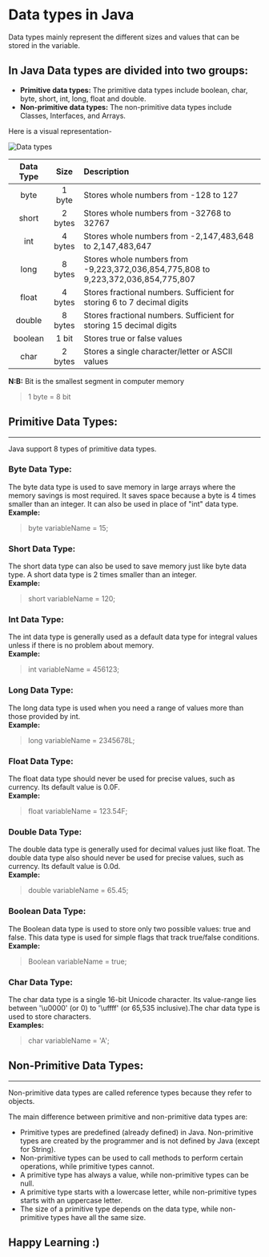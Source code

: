 # Data types in Java

Data types mainly represent the different sizes and values that can be stored in the variable.

## In Java Data types are divided into **two** groups:

- **Primitive data types:** The primitive data types include boolean, char, byte, short, int, long, float and double.
- **Non-primitive data types:** The non-primitive data types include Classes, Interfaces, and Arrays.

Here is a visual representation-

![Data types](https://static.javatpoint.com/images/java-data-types.png)

| Data Type |  Size   | Description                                                                       |
| :-------: | :-----: | :-------------------------------------------------------------------------------- |
|   byte    | 1 byte  | Stores whole numbers from -128 to 127                                             |
|   short   | 2 bytes | Stores whole numbers from -32768 to 32767                                         |
|    int    | 4 bytes | Stores whole numbers from -2,147,483,648 to 2,147,483,647                         |
|   long    | 8 bytes | Stores whole numbers from -9,223,372,036,854,775,808 to 9,223,372,036,854,775,807 |
|   float   | 4 bytes | Stores fractional numbers. Sufficient for storing 6 to 7 decimal digits           |
|  double   | 8 bytes | Stores fractional numbers. Sufficient for storing 15 decimal digits               |
|  boolean  |  1 bit  | Stores true or false values                                                       |
|   char    | 2 bytes | Stores a single character/letter or ASCII values                                  |

**N:B:** Bit is the smallest segment in computer memory

> 1 byte = 8 bit

## Primitive Data Types:

---

Java support 8 types of primitive data types.

### Byte Data Type:

The byte data type is used to save memory in large arrays where the memory savings is most required. It saves space because a byte is 4 times smaller than an integer. It can also be used in place of "int" data type.  
**Example:**

> byte variableName = 15;

### Short Data Type:

The short data type can also be used to save memory just like byte data type. A short data type is 2 times smaller than an integer.  
**Example:**

> short variableName = 120;

### Int Data Type:

The int data type is generally used as a default data type for integral values unless if there is no problem about memory.  
**Example:**

> int variableName = 456123;

### Long Data Type:

The long data type is used when you need a range of values more than those provided by int.  
**Example:**

> long variableName = 2345678L;

### Float Data Type:

The float data type should never be used for precise values, such as currency. Its default value is 0.0F.  
**Example:**

> float variableName = 123.54F;

### Double Data Type:

The double data type is generally used for decimal values just like float. The double data type also should never be used for precise values, such as currency. Its default value is 0.0d.  
**Example:**

> double variableName = 65.45;

### Boolean Data Type:

The Boolean data type is used to store only two possible values: true and false. This data type is used for simple flags that track true/false conditions.  
**Example:**

> Boolean variableName = true;

### Char Data Type:

The char data type is a single 16-bit Unicode character. Its value-range lies between '\u0000' (or 0) to '\uffff' (or 65,535 inclusive).The char data type is used to store characters.  
**Examples:**

> char variableName = 'A';

## Non-Primitive Data Types:

---

Non-primitive data types are called reference types because they refer to objects.

The main difference between primitive and non-primitive data types are:

- Primitive types are predefined (already defined) in Java. Non-primitive types are created by the programmer and is not defined by Java (except for String).
- Non-primitive types can be used to call methods to perform certain operations, while primitive types cannot.
- A primitive type has always a value, while non-primitive types can be null.
- A primitive type starts with a lowercase letter, while non-primitive types starts with an uppercase letter.
- The size of a primitive type depends on the data type, while non-primitive types have all the same size.

## **Happy Learning :)**
